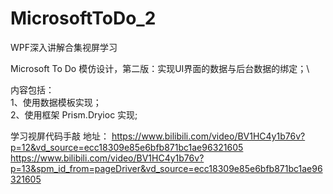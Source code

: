 # MicrosoftToDo_2


WPF深入讲解合集视屏学习

Microsoft To Do 模仿设计，第二版：实现UI界面的数据与后台数据的绑定；\

内容包括：\
1、使用数据模板实现；\
2、使用框架 Prism.Dryioc 实现;

学习视屏代码手敲 地址：
https://www.bilibili.com/video/BV1HC4y1b76v?p=12&vd_source=ecc18309e85e6bfb871bc1ae96321605
https://www.bilibili.com/video/BV1HC4y1b76v?p=13&spm_id_from=pageDriver&vd_source=ecc18309e85e6bfb871bc1ae96321605
